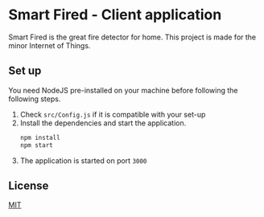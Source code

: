 # Smart Fired - Client application
Smart Fired is the great fire detector for home. This project is made for the minor Internet of Things. 


## Set up
You need NodeJS pre-installed on your machine before following the following steps.
1. Check `src/Config.js` if it is compatible with your set-up
2. Install the dependencies and start the application.
    ```sh
    npm install
    npm start
    ```
3. The application is started on port `3000`


## License
[MIT](https://choosealicense.com/licenses/mit/)